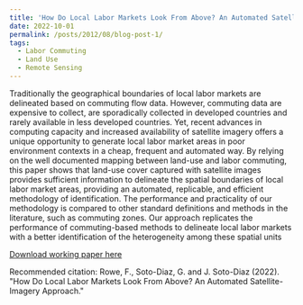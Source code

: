 ```yaml
---
title: 'How Do Local Labor Markets Look From Above? An Automated Satellite-Imagery Approach'
date: 2022-10-01
permalink: /posts/2012/08/blog-post-1/
tags:
  - Labor Commuting
  - Land Use
  - Remote Sensing
---
```


Traditionally the geographical boundaries of local labor markets are delineated based on commuting flow data. However, commuting data are expensive to collect, are sporadically collected in developed countries and rarely available in less developed countries. Yet, recent advances in computing capacity and increased availability of satellite imagery offers a unique opportunity to generate local labor market areas in poor environment contexts in a cheap, frequent and automated way. By relying on the well documented mapping between land-use and labor commuting, this paper shows that land-use cover captured with satellite images provides sufficient information to delineate the spatial boundaries of local labor market areas, providing an automated, replicable, and efficient methodology of identification. The performance and practicality of our methodology is compared to other standard definitions and methods in the literature, such as commuting zones. Our approach replicates the performance of commuting-based methods to delineate local labor markets with a better identification of the heterogeneity among these spatial units

[Download working paper here](https://www.dropbox.com/scl/fi/bdg1dek3h5p5nwqbl6ks0/HowDoLocalLaborMarketsLooksfromAbove.pdf?rlkey=silr8jxrqtt6cydiju9h6vf4h&dl=0)

Recommended citation: Rowe, F., Soto-Diaz, G. and J. Soto-Diaz (2022). "How Do Local Labor Markets Look From Above? An Automated Satellite-Imagery Approach." 


